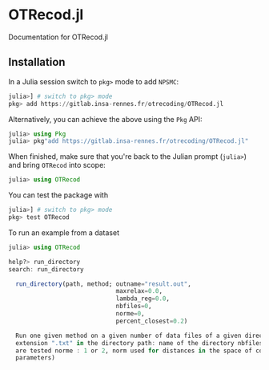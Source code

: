 # OTRecod.jl

Documentation for OTRecod.jl

## Installation

In a Julia session switch to `pkg>` mode to add `NPSMC`:

```julia
julia>] # switch to pkg> mode
pkg> add https://gitlab.insa-rennes.fr/otrecoding/OTRecod.jl
```

Alternatively, you can achieve the above using the `Pkg` API:

```julia
julia> using Pkg
julia> pkg"add https://gitlab.insa-rennes.fr/otrecoding/OTRecod.jl"
```

When finished, make sure that you're back to the Julian prompt (`julia>`)
and bring `OTRecod` into scope:

```julia
julia> using OTRecod
```

You can test the package with

```julia
julia>] # switch to pkg> mode
pkg> test OTRecod
```

To run an example from a dataset

```julia
julia> using OTRecod

help?> run_directory
search: run_directory

  run_directory(path, method; outname="result.out",
                              maxrelax=0.0,
                              lambda_reg=0.0,
                              nbfiles=0,
                              norme=0,
                              percent_closest=0.2)

  Run one given method on a given number of data files of a given directory The data files must be the only files with
  extension ".txt" in the directory path: name of the directory nbfiles: number of files considered, 0 if all the data files
  are tested norme : 1 or 2, norm used for distances in the space of covariates (see runallmethods for the description of other
  parameters)
```

